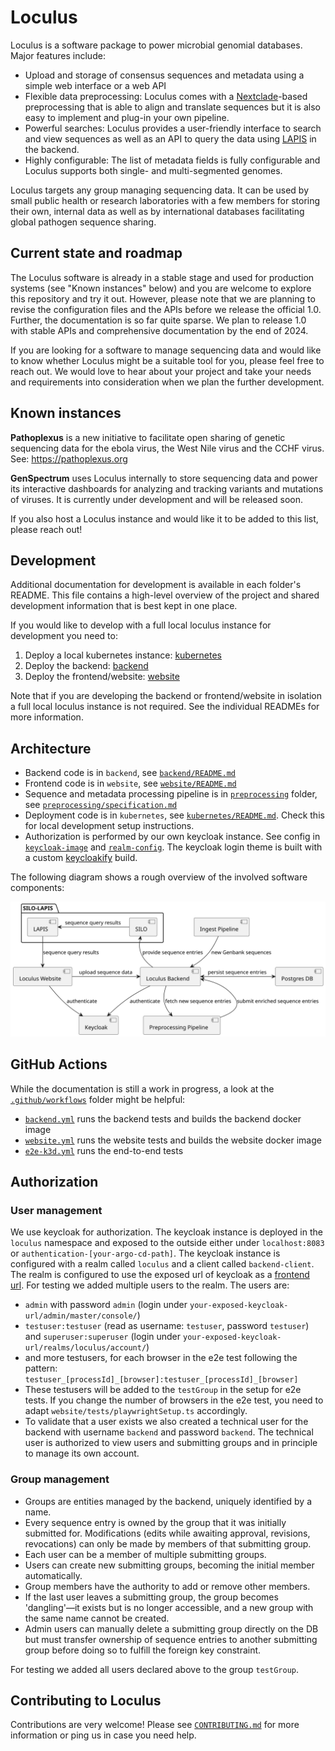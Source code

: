 # Loculus

Loculus is a software package to power microbial genomial databases. Major features include:

- Upload and storage of consensus sequences and metadata using a simple web interface or a web API
- Flexible data preprocessing: Loculus comes with a [Nextclade](https://clades.nextstrain.org)-based preprocessing that is able to align and translate sequences but it is also easy to implement and plug-in your own pipeline.
- Powerful searches: Loculus provides a user-friendly interface to search and view sequences as well as an API to query the data using [LAPIS](https://github.com/GenSpectrum/LAPIS) in the backend.
- Highly configurable: The list of metadata fields is fully configurable and Loculus supports both single- and multi-segmented genomes.

Loculus targets any group managing sequencing data. It can be used by small public health or research laboratories with a few members for storing their own, internal data as well as by international databases facilitating global pathogen sequence sharing.

## Current state and roadmap

The Loculus software is already in a stable stage and used for production systems (see "Known instances" below) and you are welcome to explore this repository and try it out. However, please note that we are planning to revise the configuration files and the APIs before we release the official 1.0. Further, the documentation is so far quite sparse. We plan to release 1.0 with stable APIs and comprehensive documentation by the end of 2024.

If you are looking for a software to manage sequencing data and would like to know whether Loculus might be a suitable tool for you, please feel free to reach out. We would love to hear about your project and take your needs and requirements into consideration when we plan the further development.

## Known instances

**Pathoplexus** is a new initiative to facilitate open sharing of genetic sequencing data for the ebola virus, the West Nile virus and the CCHF virus. See: https://pathoplexus.org

**GenSpectrum** uses Loculus internally to store sequencing data and power its interactive dashboards for analyzing and tracking variants and mutations of viruses. It is currently under development and will be released soon.

If you also host a Loculus instance and would like it to be added to this list, please reach out!

## Development

Additional documentation for development is available in each folder's README. This file contains a high-level overview of the project and shared development information that is best kept in one place.

If you would like to develop with a full local loculus instance for development you need to:

1. Deploy a local kubernetes instance: [kubernetes](/kubernetes/README.md)
2. Deploy the backend: [backend](/backend/README.md)
3. Deploy the frontend/website: [website](/website/README.md)

Note that if you are developing the backend or frontend/website in isolation a full local loculus instance is not required. See the individual READMEs for more information.

## Architecture

- Backend code is in `backend`, see [`backend/README.md`](/backend/README.md)
- Frontend code is in `website`, see [`website/README.md`](/website/README.md)
- Sequence and metadata processing pipeline is in [`preprocessing`](/preprocessing) folder, see [`preprocessing/specification.md`](/preprocessing/specification.md)
- Deployment code is in `kubernetes`, see [`kubernetes/README.md`](/kubernetes/README.md).
  Check this for local development setup instructions.
- Authorization is performed by our own keycloak instance. See config in [`keycloak-image`](kubernetes/loculus/templates/keycloak-deployment.yaml) and [`realm-config`](kubernetes/loculus/templates/keycloak-config-map.yaml). The keycloak login theme is built with a custom [keycloakify](keycloak/keycloakify) build.

The following diagram shows a rough overview of the involved software components:

![architecture](./backend/docs/plantuml/architectureOverview.svg)

## GitHub Actions

While the documentation is still a work in progress, a look at the [`.github/workflows`](/.github/workflows) folder might be helpful:

- [`backend.yml`](/.github/workflows/backend.yml) runs the backend tests and builds the backend docker image
- [`website.yml`](/.github/workflows/website.yml) runs the website tests and builds the website docker image
- [`e2e-k3d.yml`](/.github/workflows/e2e-k3d.yml) runs the end-to-end tests

## Authorization

### User management

We use keycloak for authorization. The keycloak instance is deployed in the `loculus` namespace and exposed to the outside either under `localhost:8083` or `authentication-[your-argo-cd-path]`. The keycloak instance is configured with a realm called `loculus` and a client called `backend-client`. The realm is configured to use the exposed url of keycloak as a [frontend url](https://www.keycloak.org/server/hostname).
For testing we added multiple users to the realm. The users are:

- `admin` with password `admin` (login under `your-exposed-keycloak-url/admin/master/console/`)
- `testuser:testuser` (read as username: `testuser`, password `testuser`) and `superuser:superuser` (login under `your-exposed-keycloak-url/realms/loculus/account/`)
- and more testusers, for each browser in the e2e test following the pattern: `testuser_[processId]_[browser]:testuser_[processId]_[browser]`
- These testusers will be added to the `testGroup` in the setup for e2e tests. If you change the number of browsers in the e2e test, you need to adapt `website/tests/playwrightSetup.ts` accordingly.
- To validate that a user exists we also created a technical user for the backend with username `backend` and password `backend`. The technical user is authorized to view users and submitting groups and in principle to manage its own account.

### Group management

- Groups are entities managed by the backend, uniquely identified by a name.
- Every sequence entry is owned by the group that it was initially submitted for. Modifications (edits while awaiting approval, revisions, revocations) can only be made by members of that submitting group.
- Each user can be a member of multiple submitting groups.
- Users can create new submitting groups, becoming the initial member automatically.
- Group members have the authority to add or remove other members.
- If the last user leaves a submitting group, the group becomes 'dangling'—it exists but is no longer accessible, and a new group with the same name cannot be created.
- Admin users can manually delete a submitting group directly on the DB but must transfer ownership of sequence entries to another submitting group before doing so to fulfill the foreign key constraint.

For testing we added all users declared above to the group `testGroup`.

## Contributing to Loculus

Contributions are very welcome!
Please see [`CONTRIBUTING.md`](https://github.com/loculus-project/loculus/blob/main/CONTRIBUTING.md)
for more information or ping us in case you need help.
